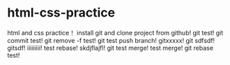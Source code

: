 # html-css-practice
html and css practice！
install git and clone project from github!
git test!
git commit test!
git remove -f test!
git test push branch!
gitxxxxx!
git sdfsdf!
gitsdf!
iiiiiiiii!
test rebase!
skdjflajfl!
git test merge!
test merge!
git rebase test!
